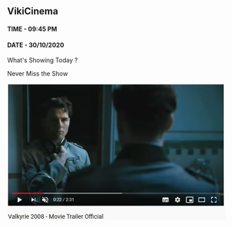 ## VikiCinema


#### TIME - 09:45 PM 
#### DATE - 30/10/2020 

What's Showing Today ?

Never Miss the Show 

[![Valkyre trailer](media/Valkyrie_Trailer.JPG)](https://www.youtube.com/watch?v=WHVJVfAWrCI "Valkyre trailer")
